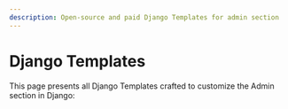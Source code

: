 ```yaml
---
description: Open-source and paid Django Templates for admin section
---
```


# Django Templates

This page presents all Django Templates crafted to customize the Admin section in Django:



